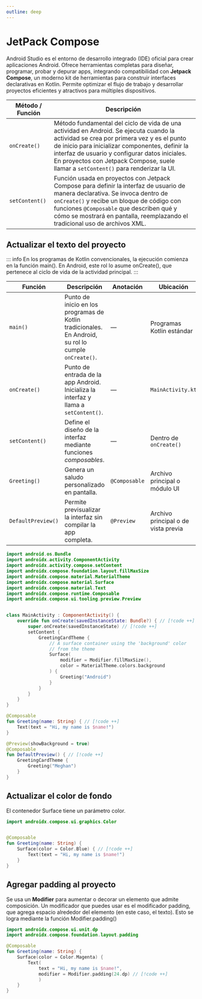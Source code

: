 ```yaml
---
outline: deep
---
```


# JetPack Compose


Android Studio es el entorno de desarrollo integrado (IDE) oficial para crear aplicaciones Android.
Ofrece herramientas completas para diseñar, programar, probar y depurar apps, integrando
compatibilidad con **Jetpack Compose**, un moderno kit de herramientas para construir interfaces
declarativas en Kotlin. Permite optimizar el flujo de trabajo y desarrollar proyectos eficientes y
atractivos para múltiples dispositivos.


| Método / Función | Descripción  |
| ---------------- | ------------ |
| `onCreate()`     | Método fundamental del ciclo de vida de una actividad en Android. Se ejecuta cuando la actividad se crea por primera vez y es el punto de inicio para inicializar componentes, definir la interfaz de usuario y configurar datos iniciales. En proyectos con Jetpack Compose, suele llamar a `setContent()` para renderizar la UI. |
| `setContent()`   | Función usada en proyectos con Jetpack Compose para definir la interfaz de usuario de manera declarativa. Se invoca dentro de `onCreate()` y recibe un bloque de código con funciones `@Composable` que describen qué y cómo se mostrará en pantalla, reemplazando el tradicional uso de archivos XML. |





## Actualizar el texto del proyecto

::: info
En los programas de Kotlin convencionales, la ejecución comienza en la función main().
En Android, este rol lo asume onCreate(), que pertenece al ciclo de vida de la actividad principal.
:::


<!-- <br>
<p align="center">
  <img src="/kotlin_actualizar_texto.png" width="800" alt="kt_actualizar_texto"/>
</p> -->


| **Función**     | **Descripción**    | **Anotación** | **Ubicación**    |
| --------------- | ------------------ | ------------- | ---------------- |
| `main()`     | Punto de inicio en los programas de Kotlin tradicionales. En Android, su rol lo cumple `onCreate()`.| — | Programas Kotlin estándar   |
| `onCreate()`   | Punto de entrada de la app Android. Inicializa la interfaz y llama a `setContent()`.| —   | `MainActivity.kt` |
| `setContent()` | Define el diseño de la interfaz mediante funciones *composables*.   | —   | Dentro de `onCreate()` |
| `Greeting()` | Genera un saludo personalizado en pantalla. | `@Composable` | Archivo principal o módulo UI  |
| `DefaultPreview()` | Permite previsualizar la interfaz sin compilar la app completa. | `@Preview`  | Archivo principal o de vista previa |



``` kotlin
import android.os.Bundle
import androidx.activity.ComponentActivity
import androidx.activity.compose.setContent
import androidx.compose.foundation.layout.fillMaxSize
import androidx.compose.material.MaterialTheme
import androidx.compose.material.Surface
import androidx.compose.material.Text
import androidx.compose.runtime.Composable
import androidx.compose.ui.tooling.preview.Preview


class MainActivity : ComponentActivity() {
    override fun onCreate(savedInstanceState: Bundle?) { // [!code ++]
        super.onCreate(savedInstanceState) // [!code ++]
        setContent {
            GreetingCardTheme {
                // A surface container using the 'background' color 
                // from the theme
                Surface(
                    modifier = Modifier.fillMaxSize(),
                    color = MaterialTheme.colors.background
                ) {
                    Greeting("Android")
                }
            }
        }
    }
}

@Composable
fun Greeting(name: String) { // [!code ++]
    Text(text = "Hi, my name is $name!")
}

@Preview(showBackground = true)
@Composable
fun DefaultPreview() { // [!code ++]
    GreetingCardTheme {
        Greeting("Meghan")
    }
}
```

## Actualizar el color de fondo

El contenedor Surface tiene un parámetro color.

```kotlin 
import androidx.compose.ui.graphics.Color


@Composable
fun Greeting(name: String) {
    Surface(color = Color.Blue) { // [!code ++]
        Text(text = "Hi, my name is $name!")
    }
}
```



## Agregar padding al proyecto

Se usa un **Modifier** para aumentar o decorar un elemento que admite composición. Un modificador que puedes usar es el modificador padding, que agrega espacio alrededor del elemento (en este caso, el texto). Esto se logra mediante la función Modifier.padding()


``` kotlin
import androidx.compose.ui.unit.dp
import androidx.compose.foundation.layout.padding

@Composable
fun Greeting(name: String) {
    Surface(color = Color.Magenta) {
        Text(
            text = "Hi, my name is $name!",
            modifier = Modifier.padding(24.dp) // [!code ++]
            )
    }
}
```